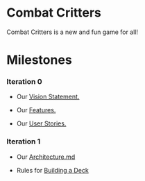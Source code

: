 # Combat Critters

Combat Critters is a new and fun game for all!

# Milestones

### Iteration 0

- Our [Vision Statement.](https://code.cs.umanitoba.ca/comp3350-winter2024/internetenemies-a02-10/-/blob/main/Documents/VisionStatement.md)

- Our [Features.](https://code.cs.umanitoba.ca/comp3350-winter2024/internetenemies-a02-10/-/issues/?sort=label_priority&state=all&label_name%5B%5D=T%20-%20Feature&first_page_size=20#)

- Our [User Stories.](https://code.cs.umanitoba.ca/comp3350-winter2024/internetenemies-a02-10/-/issues/?sort=label_priority&state=all&label_name%5B%5D=T%20-%20Story&first_page_size=20#)

### Iteration 1

- Our [Architecture.md](https://code.cs.umanitoba.ca/comp3350-winter2024/internetenemies-a02-10/-/blob/92-create-arhcitecture-md/Documents/Architecture.md)

- Rules for [Building a Deck](https://code.cs.umanitoba.ca/comp3350-winter2024/internetenemies-a02-10/-/blob/dev/documentation.md?ref_type=heads)
